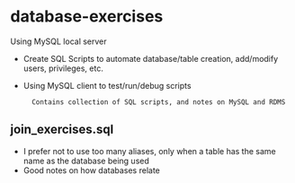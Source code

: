 # database-exercises

Using MySQL local server
- Create SQL Scripts to automate database/table creation, add/modify users, privileges, etc.
- Using MySQL client to test/run/debug scripts


        Contains collection of SQL scripts, and notes on MySQL and RDMS

## join_exercises.sql

- I prefer not to use too many aliases, only when a table has the same name as the database being used
- Good notes on how databases relate
